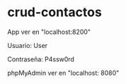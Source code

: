 # crud-contactos 

App ver en "localhost:8200"

Usuario: User

Contraseña: P4ssw0rd

phpMyAdmin ver en "localhost: 8080"






